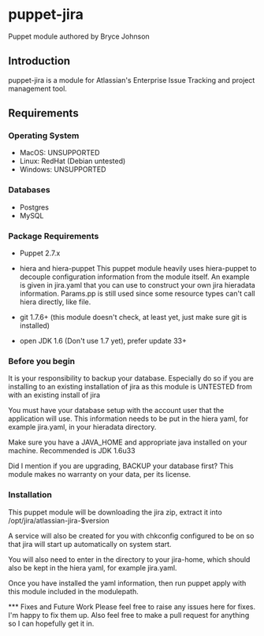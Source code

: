 # puppet-jira
Puppet module authored by Bryce Johnson

## Introduction

puppet-jira is a module for Atlassian's Enterprise Issue Tracking and
project management tool.

## Requirements

### Operating System
* MacOS: UNSUPPORTED
* Linux:  RedHat (Debian untested)
* Windows:  UNSUPPORTED
### Databases
* Postgres
* MySQL

### Package Requirements

* Puppet 2.7.x

* hiera and hiera-puppet
This puppet module heavily uses hiera-puppet to decouple configuration 
information from the module itself.  An example is given in jira.yaml
that you can use to construct your own jira hieradata information.  Params.pp
is still used since some resource types can't call hiera directly, like file.

* git 1.7.6+ (this module doesn't check, at least yet, just make sure git
is installed)

* open JDK 1.6 (Don't use 1.7 yet), prefer update 33+

### Before you begin
It is your responsibility to backup your database.  Especially do so
if you are installing to an existing installation of jira as this module
is UNTESTED from with an existing install of jira

You must have your database setup with the account user that the application
will use.  This information needs to be put in the hiera yaml, for example
jira.yaml, in your hieradata directory.

Make sure you have a JAVA_HOME and appropriate java installed on your machine.
Recommended is JDK 1.6u33

Did I mention if you are upgrading, BACKUP your database first? This module 
makes no warranty on your data, per its license.

### Installation

This puppet module will be downloading the jira zip, extract it into
/opt/jira/atlassian-jira-$version

A service will also be created for you with chkconfig configured to be on
so that jira will start up automatically on system start.

You will also need to enter in the directory to your jira-home, which should
also be kept in the hiera yaml, for example jira.yaml.

Once you have installed the yaml information, then run puppet apply with 
this module included in the modulepath.

*** Fixes and Future Work
Please feel free to raise any issues here for fixes.  I'm happy to fix them
up.  Also feel free to make a pull request for anything so I can hopefully
get it in.

